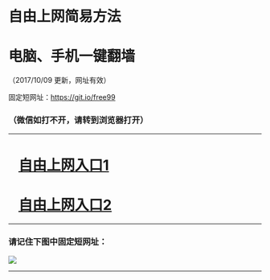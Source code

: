 ﻿# 自由上网简易方法

# 电脑、手机一键翻墙

（2017/10/09 更新，网址有效）

固定短网址：https://git.io/free99

### （微信如打不开，请转到浏览器打开）


***





# &nbsp;&nbsp; <a href="http://ft2110422142.fwq-tz-1001.info/fwqtz01.html?t=100900130003 " target="_blank">自由上网入口1</a>
# &nbsp;&nbsp; <a href="http://ft345117512.fwq-tz-1002.info/fwqtz02.html?t=10090017635 " target="_blank">自由上网入口2</a>
***

### 请记住下图中固定短网址：

<img src="https://s3-us-west-2.amazonaws.com/fwq-1001/yjfq-20170905okok.png" /> 


***

